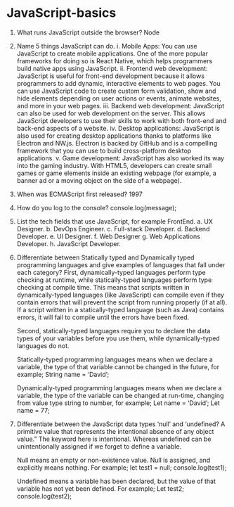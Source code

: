# JavaScript-basics

1.	What runs JavaScript outside the browser? 
    Node

2.	Name 5 things JavaScript can do.
    i.	Mobile Apps: You can use JavaScript to create mobile applications. One of the more popular frameworks for doing so is React Native, which helps programmers build native apps using JavaScript.
    ii.	Frontend web development: JavaScript is useful for front-end development because it allows programmers to add dynamic, interactive elements to web pages. You can use JavaScript code to create custom form validation, show and hide elements depending on user actions or events, animate websites, and more in your web pages.
    iii.	Backend web development: JavaScript can also be used for web development on the server. This allows JavaScript developers to use their skills to work with both front-end and back-end aspects of a website.
    iv.	Desktop applications: JavaScript is also used for creating desktop applications thanks to platforms like Electron and NW.js. Electron is backed by GitHub and is a compelling framework that you can use to build cross-platform desktop applications.
    v.	Game development: JavaScript has also worked its way into the gaming industry. With HTML5, developers can create small games or game elements inside an existing webpage (for example, a banner ad or a moving object on the side of a webpage).

3.	When was ECMAScript first released?
    1997

4.	How do you log to the console?
    console.log(message);

5.	List the tech fields that use JavaScript, for example FrontEnd.
    a.	UX Designer.
    b.	DevOps Engineer.
    c.	Full-stack Developer.
    d.	Backend Developer.
    e.	UI Designer.
    f.	Web Designer
    g.	Web Applications Developer.
    h.	JavaScript Developer.

6.	Differentiate between Statically typed and Dynamically typed programming languages and give examples of languages that fall under each category?
    First, dynamically-typed languages perform type checking at runtime, while statically-typed languages perform type checking at compile time. This means that scripts written in dynamically-typed languages (like JavaScript) can compile even if they contain errors that will prevent the script from running properly (if at all). If a script written in a statically-typed language (such as Java) contains errors, it will fail to compile until the errors have been fixed.

    Second, statically-typed languages require you to declare the data types of your variables before you use them, while dynamically-typed languages do not.

    Statically-typed programming languages means when we declare a variable, the type of that variable cannot be changed in the future, for example;
    String name = ‘David’;

    Dynamically-typed programming languages means when we declare a variable, the type of the variable can be changed at run-time, changing from value type string to number, for example;
    Let name = ‘David’;
    Let name = 77;

7.	Differentiate between the JavaScript data types ‘null’ and ‘undefined?
    A primitive value that represents the intentional absence of any object value.” The keyword here is intentional. Whereas undefined can be unintentionally assigned if we forget to define a variable.

    Null means an empty or non-existence value. Null is assigned, and explicitly means nothing. For example;
    let test1 = null;
    console.log(test1);

    Undefined means a variable has been declared, but the value of that variable has not yet been defined. For example;
    Let test2;
    console.log(test2);




